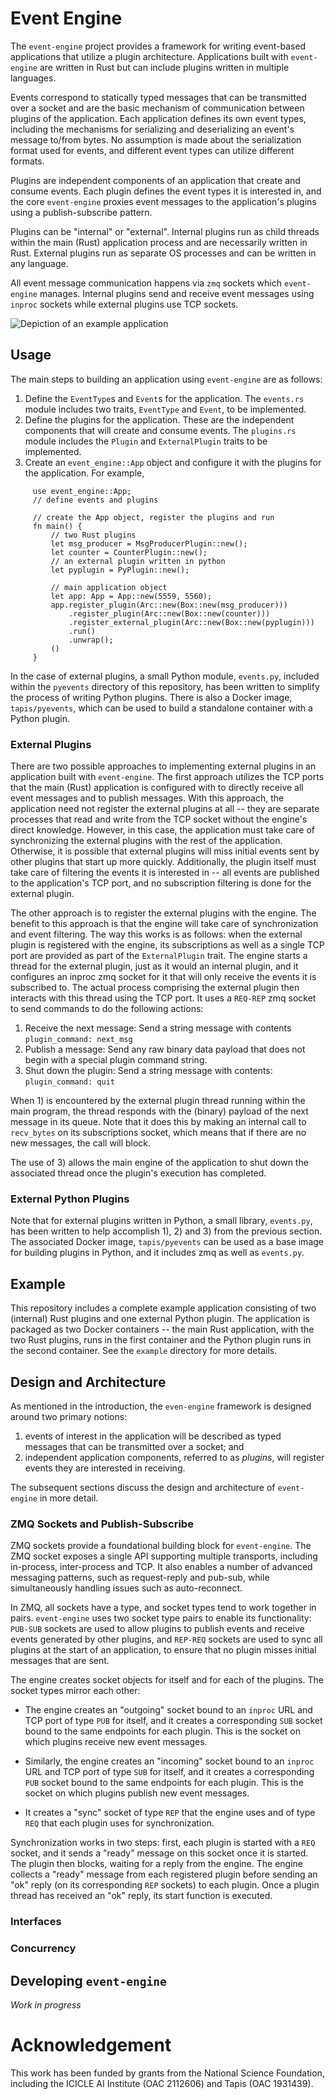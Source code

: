 # Event Engine

The `event-engine` project provides a framework for writing event-based applications that utilize a plugin architecture. Applications built with `event-engine` are written in Rust but can include plugins written in multiple languages. 

Events correspond to statically typed messages that can be transmitted over a socket and are the basic 
mechanism of communication between plugins of the application. Each application defines its own event types,
including the mechanisms for serializing and deserializing an event's message to/from bytes. No assumption 
is made about the serialization format used for events, and different event types can utilize 
different formats.

Plugins are independent components of an application that create and consume events. Each plugin defines
the event types it is interested in, and the core `event-engine` proxies event messages to the application's
plugins using a publish-subscribe pattern. 

Plugins can be "internal" or "external". Internal plugins run as child threads within the main (Rust) application process and are necessarily written in Rust. External plugins run as separate OS processes and 
can be written in any language. 

All event message communication happens via `zmq` sockets which `event-engine` manages. Internal plugins 
send and receive event messages using `inproc` sockets while external plugins use TCP sockets.

![Depiction of an example application](./event_engine_design.png)


## Usage

The main steps to building an application using `event-engine` are as follows:

1. Define the `EventType`s and `Event`s for the application. The `events.rs` module includes two traits,
`EventType` and `Event`, to be implemented.
2. Define the plugins for the application. These are the independent components that will create and consume
events. The `plugins.rs` module includes the `Plugin` and `ExternalPlugin` traits to be implemented.
3. Create an `event_engine::App` object and configure it with the plugins for the application. For example,

```
     use event_engine::App;
     // define events and plugins

     // create the App object, register the plugins and run
     fn main() {
         // two Rust plugins
         let msg_producer = MsgProducerPlugin::new();
         let counter = CounterPlugin::new();
         // an external plugin written in python
         let pyplugin = PyPlugin::new();
     
         // main application object
         let app: App = App::new(5559, 5560);
         app.register_plugin(Arc::new(Box::new(msg_producer)))
             .register_plugin(Arc::new(Box::new(counter)))
             .register_external_plugin(Arc::new(Box::new(pyplugin)))
             .run()
             .unwrap();
         ()
     }
```

In the case of external plugins, a small Python module, `events.py`, included within the `pyevents` 
directory of this repository, has been written to simplify the process of writing Python plugins. 
There is also a Docker image, `tapis/pyevents`, which can be used to build a standalone container
with a Python plugin.

### External Plugins

There are two possible approaches to implementing external plugins in an application built with
`event-engine`. The first approach utilizes the TCP ports that the main (Rust) application is configured
with to directly receive all event messages and to publish messages. With this approach, the application 
need not register the external plugins at all -- they are separate processes that read and write from the
TCP socket without the engine's direct knowledge. However, in this case, the application must
take care of synchronizing the external plugins with the rest of the application. Otherwise, it is possible
that external plugins will miss initial events sent by other plugins that start up more quickly. Additionally,
the plugin itself must take care of filtering the events it is interested in -- all events are published
to the application's TCP port, and no subscription filtering is done for the external plugin.

The other approach is to register the external plugins with the engine. The benefit to this approach is that
the engine will take care of synchronization and event filtering. The way this works is as follows:
when the external plugin is registered with the engine, its subscriptions as well as a single TCP port
are provided as part of the `ExternalPlugin` trait. The engine starts a thread for the external plugin, 
just as it would an internal plugin, and it configures an inproc zmq socket for it that will only 
receive the events it is subscribed to. The actual process comprising the external plugin then interacts
with this thread using the TCP port. It uses a `REQ-REP` zmq socket to send commands to do the following
actions:

  1. Receive the next message: Send a string message with contents `plugin_command: next_msg`
  2. Publish a message: Send any raw binary data payload that does not begin with a special plugin command
     string.
  3. Shut down the plugin: Send a string message with contents: `plugin_command: quit`

When 1) is encountered by the external plugin thread running within the main program, the thread responds
with the (binary) payload of the next message in its queue. Note that it does this by making an internal call
to `recv_bytes` on its subscriptions socket, which means that if there are no new messages, the call will
block.

The use of 3) allows the main engine of the application to shut down the associated thread once the plugin's
execution has completed.

### External Python Plugins

Note that for external plugins written in Python, a small library, `events.py`, has been written to help 
accomplish 1), 2) and 3) from the previous section. The associated Docker image, `tapis/pyevents` can be 
used as a base image for building plugins in Python, and it includes zmq as well as `events.py`. 

## Example

This repository includes a complete example application consisting of two (internal) Rust plugins and
one external Python plugin. The application is packaged as two Docker containers -- the main Rust 
application, with the two Rust plugins, runs in the first container and the Python plugin runs in the second
container. See the `example` directory for more details.

## Design and Architecture 

As mentioned in the introduction, the `even-engine` framework is designed around two primary notions: 
1) events of interest in the application will be described as typed messages that can be transmitted over a socket; and
2) independent application components, referred to as _plugins_, will register events they are interested in 
receiving.

The subsequent sections discuss the design and architecture of `event-engine` in more detail.

### ZMQ Sockets and Publish-Subscribe

ZMQ sockets provide a foundational building block for `event-engine`. The ZMQ socket exposes a single API supporting
multiple transports, including in-process, inter-process and TCP. It also enables a number of advanced messaging 
patterns, such as request-reply and pub-sub, while simultaneously handling issues such as auto-reconnect. 

In ZMQ, all sockets have a type, and socket types tend to work together in pairs. `event-engine` uses two socket 
type pairs to enable its functionality: `PUB-SUB` sockets are used to allow plugins to publish events and receive 
events generated by other plugins, and `REP-REQ` sockets are used to sync all plugins at the start of an application,
to ensure that no plugin misses initial messages that are sent. 

The engine creates socket objects for itself and for each of the plugins. The socket types mirror each other:

  * The engine creates an "outgoing" socket bound to an `inproc` URL and TCP port of type `PUB` for itself, and it 
  creates a corresponding `SUB` socket bound to the same endpoints for each plugin. This is the socket on which plugins
  receive new event messages.

  * Similarly, the engine creates an "incoming" socket bound to an `inproc` URL and TCP port of type `SUB` for itself, and 
  it creates a corresponding `PUB` socket bound to the same endpoints for each plugin. This is the socket on which plugins
  publish new event messages.

  * It creates a "sync" socket of type `REP` that the engine uses and of type `REQ` that each plugin uses for
  synchronization.

Synchronization works in two steps: first, each plugin is started with a `REQ` socket, and it sends a "ready" message on
this socket once it is started. The plugin then blocks, waiting for a reply from the engine. The engine collects a
"ready" message from each registered plugin before sending an "ok" reply (on its corresponding `REP` sockets) to each
plugin. Once a plugin thread has received an "ok" reply, its start function is executed. 


### Interfaces


### Concurrency


## Developing `event-engine`

*Work in progress* 


# Acknowledgement 
This work has been funded by grants from the National Science Foundation, including the ICICLE AI Institute (OAC 2112606) and Tapis (OAC 1931439). 
